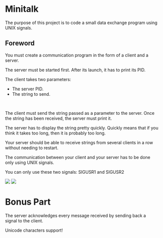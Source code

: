 <h1>Minitalk</h1>
<p>The purpose of this project is to code a small data exchange program
using UNIX signals.</p>

<h2>Foreword</h2>
<p>You must create a communication program in the form of a client and a server.<br>
<p>The server must be started first. After its launch, it has to print its PID.<br>
  <p>The client takes two parameters:</p>
  <tr>
    <ul>
      <li>The server PID.</li>
      <li>The string to send.</li>
    </ul>
  </tr>
  <br>
<p>The client must send the string passed as a parameter to the server.
Once the string has been received, the server must print it.
<p>The server has to display the string pretty quickly. Quickly means that if you think
it takes too long, then it is probably too long.</p>
<p>Your server should be able to receive strings from several clients in a row without
needing to restart.</p>

<p>The communication between your client and your server has to be done only using
UNIX signals.</p>

<p>You can only use these two signals: SIGUSR1 and SIGUSR2</p>

<img src="https://i.ibb.co/Kjwqk2M/Screenshot-2023-12-11-at-20-48-23.png">
<img src="https://i.ibb.co/3TL7xZS/Screenshot-2023-12-11-at-20-49-07.png">

<h1>Bonus Part</h1>

<p>The server acknowledges every message received by sending back a signal to the
client.</p>

<p>Unicode characters support!</p>

